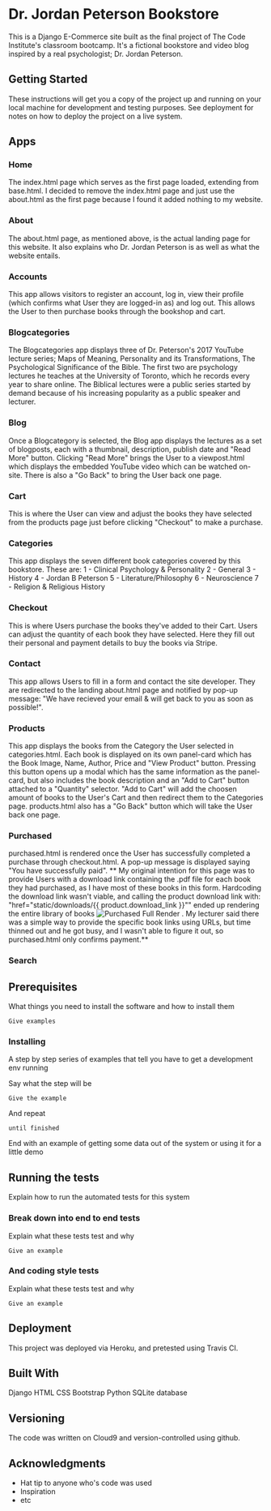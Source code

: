 # Dr. Jordan Peterson Bookstore

This is a Django E-Commerce site built as the final project of The Code Institute's classroom bootcamp. It's a fictional bookstore and video blog inspired by a real psychologist; Dr. Jordan Peterson.

## Getting Started

These instructions will get you a copy of the project up and running on your local machine for development and testing purposes. See deployment for notes on how to deploy the project on a live system.

## Apps

### Home
The index.html page which serves as the first page loaded, extending from base.html. I decided to remove the index.html page and just use the about.html as the first page because I found it added nothing to my website.

### About
The about.html page, as mentioned above, is the actual landing page for this website. It also explains who Dr. Jordan Peterson is as well as what the website entails.

### Accounts
This app allows visitors to register an account, log in, view their profile (which confirms what User they are logged-in as) and log out. This allows the User to then purchase books through the bookshop and cart.

### Blogcategories
The Blogcategories app displays three of Dr. Peterson's 2017 YouTube lecture series; Maps of Meaning, Personality and its Transformations, The Psychological Significance of the Bible. The first two are psychology lectures he teaches at the University of Toronto, which he records every year to share online. The Biblical lectures were a public series started by demand because of his increasing popularity as a public speaker and lecturer.

### Blog
Once a Blogcategory is selected, the Blog app displays the lectures as a set of blogposts, each with a thumbnail, description, publish date and "Read More" button. Clicking "Read More" brings the User to a viewpost.html which displays the embedded YouTube video which can be watched on-site. There is also a "Go Back" to bring the User back one page.

### Cart
This is where the User can view and adjust the books they have selected from the products page just before clicking "Checkout" to make a purchase.

### Categories
This app displays the seven different book categories covered by this bookstore. These are:
1 - Clinical Psychology & Personality
2 - General
3 - History
4 - Jordan B Peterson
5 - Literature/Philosophy
6 - Neuroscience
7 - Religion & Religious History

### Checkout
This is where Users purchase the books they've added to their Cart. Users can adjust the quantity of each book they have selected. Here they fill out their personal and payment details to buy the books via Stripe.

### Contact
This app allows Users to fill in a form and contact the site developer. They are redirected to the landing about.html page and notified by pop-up message: "We have recieved your email & will get back to you as soon as possible!".

### Products
This app displays the books from the Category the User selected in categories.html. Each book is displayed on its own panel-card which has the Book Image, Name, Author, Price and "View Product" button. Pressing this button opens up a modal which has the same information as the panel-card, but also includes the book description and an "Add to Cart" button attached to a "Quantity" selector. "Add to Cart" will add the choosen amount of books to the User's Cart and then redirect them to the Categories page. products.html also has a "Go Back" button which will take the User back one page.

### Purchased
purchased.html is rendered once the User has successfully completed a purchase through checkout.html. A pop-up message is displayed saying "You have successfully paid".
** My original intention for this page was to provide Users with a download link containing the .pdf file for each book they had purchased,  as I have most of these books in this form. Hardcoding the download link wasn't viable, and calling the product download link with: "href="static/downloads/{{ product.download_link }}"" ended up rendering the entire library of books ![Purchased Full Render](static/images/PurchasedFullRend.png) . My lecturer said there was a simple way to provide the specific book links using URLs, but time thinned out and he got busy, and I wasn't able to figure it out, so purchased.html only confirms payment.**

### Search


## Prerequisites

What things you need to install the software and how to install them

```
Give examples
```

### Installing

A step by step series of examples that tell you have to get a development env running

Say what the step will be

```
Give the example
```

And repeat

```
until finished
```

End with an example of getting some data out of the system or using it for a little demo

## Running the tests

Explain how to run the automated tests for this system

### Break down into end to end tests

Explain what these tests test and why

```
Give an example
```

### And coding style tests

Explain what these tests test and why

```
Give an example
```

## Deployment

This project was deployed via Heroku, and pretested using Travis CI.

## Built With

Django
HTML
CSS
Bootstrap
Python
SQLite database



## Versioning

The code was written on Cloud9 and version-controlled using github.





## Acknowledgments

* Hat tip to anyone who's code was used
* Inspiration
* etc
